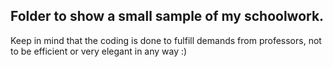 ## Folder to show a small sample of my schoolwork.

Keep in mind that the coding is done to fulfill demands from professors, not to be efficient or very elegant in any way :)
